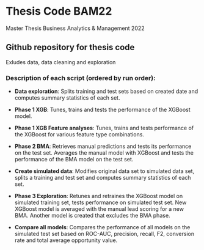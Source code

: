 # Thesis Code BAM22
Master Thesis Business Analytics &amp; Management 2022

## Github repository for thesis code
Exludes data, data cleaning and exploration
### Description of each script (ordered by run order):

*  **Data exploration**: Splits training and test sets based on created date and computes summary statistics of each set. 

*  **Phase 1 XGB**: Tunes, trains and tests the performance of the XGBoost model. 

*  **Phase 1 XGB Feature analyses**: Tunes, trains and tests performance of the XGBoost for various feature type combinations.

*  **Phase 2 BMA**: Retrieves manual predictions and tests its performance on the test set. Averages the manual model with XGBoost and tests the performance of the BMA model on the test set. 
 
 *  **Create simulated data**: Modifies original data set to simulated data set, splits a training and test set and computes summary statistics of each set.
 
 *  **Phase 3 Exploration**: Retunes and retraines the XGBoost model on simulated training set, tests performance on simulated test set. New XGBoost model is averaged with the manual lead scoring for a new BMA. Another model is created that excludes the BMA phase. 

 *  **Compare all models**: Compares the performance of all models on the simulated test set based on ROC-AUC, precision, recall, F2, conversion rate and total average opportunity value. 
